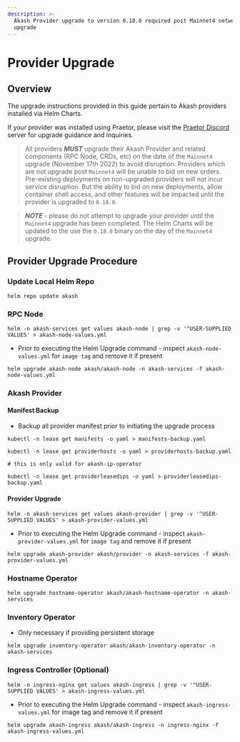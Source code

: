 ```yaml
---
description: >-
  Akash Provider upgrade to version 0.18.0 required post Mainnet4 network
  upgrade
---
```


# Provider Upgrade

## Overview

The upgrade instructions provided in this guide pertain to Akash providers installed via Helm Charts.

If your provider was installed using Praetor, please visit the [Praetor Discord](http://discord.gg/uzUCHTF93D) server for upgrade guidance and inquiries.

> All providers _**MUST**_ upgrade their Akash Provider and related components (RPC Node, CRDs, etc) on the date of the `Mainnet4` upgrade (November 17th 2022) to avoid disruption.  Providers which are not upgrade post `Mainnet4` will be unable to bid on new orders.  Pre-existing deployments on non-upgraded providers will not incur service disruption. But the ability to bid on new deployments, allow container shell access, and other features will be impacted until the provider is upgraded to `0.18.0`.

> _**NOTE**_ - please do not attempt to upgrade your provider until the `Mainnet4` upgrade has been completed.  The Helm Charts will be updated to the use the `0.18.0` binary on the day of the `Mainnet4` upgrade.

## Provider Upgrade Procedure

### Update Local Helm Repo

```
helm repo update akash
```

### RPC Node

```
helm -n akash-services get values akash-node | grep -v '^USER-SUPPLIED VALUES' > akash-node-values.yml
```

* Prior to executing the Helm Upgrade command - inspect `akash-node-values.yml` for `image tag` and remove it if present

```
helm upgrade akash-node akash/akash-node -n akash-services -f akash-node-values.yml
```

### Akash Provider

#### Manifest Backup

* Backup all provider manifest prior to initiating the upgrade process

```
kubectl -n lease get manifests -o yaml > manifests-backup.yaml

kubectl -n lease get providerhosts -o yaml > providerhosts-backup.yaml
 
# this is only valid for akash-ip-operator

kubectl -n lease get providerleasedips -o yaml > providerleasedips-backup.yaml
```

#### Provider Upgrade

```
helm -n akash-services get values akash-provider | grep -v '^USER-SUPPLIED VALUES' > akash-provider-values.yml
```

* Prior to executing the Helm Upgrade command - inspect `akash-provider-values.yml` for `image tag` and remove it if present

```
helm upgrade akash-provider akash/provider -n akash-services -f akash-provider-values.yml
```

### Hostname Operator

```
helm upgrade hostname-operator akash/akash-hostname-operator -n akash-services
```

### Inventory Operator

* Only necessary if providing persistent storage

```
helm upgrade inventory-operator akash/akash-inventory-operator -n akash-services
```

### Ingress Controller (Optional)

```
helm -n ingress-nginx get values akash-ingress | grep -v '^USER-SUPPLIED VALUES' > akash-ingress-values.yml
```

* Prior to executing the Helm Upgrade command - inspect `akash-ingress-values.yml` for image tag and remove it if present

```
helm upgrade akash-ingress akash/akash-ingress -n ingress-nginx -f akash-ingress-values.yml
```
